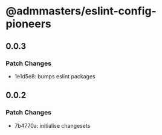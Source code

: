 # @admmasters/eslint-config-pioneers

## 0.0.3

### Patch Changes

- 1e1d5e8: bumps eslint packages

## 0.0.2

### Patch Changes

- 7b4770a: initialise changesets
